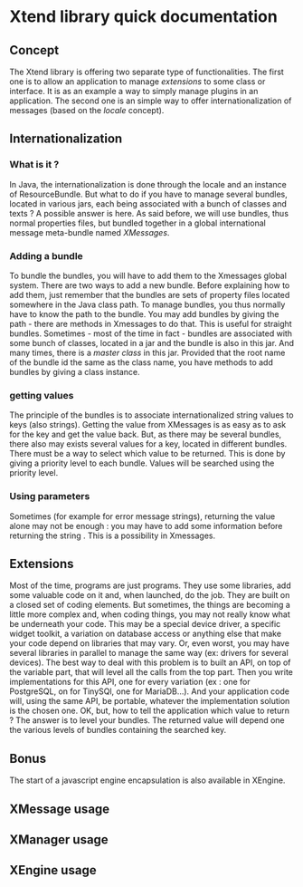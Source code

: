 # Xtend library quick documentation

## Concept
The Xtend library is offering two separate type of functionalities.
The first one is to allow an application to manage *extensions* to some class or interface. It is as an example a way to simply manage plugins in an application.
The second one is an simple way to offer internationalization of messages (based on the *locale* concept).

## Internationalization
### What is it ?
In Java, the internationalization is done through the locale and an instance of ResourceBundle. But what to do if you have to manage several bundles, located in various jars, each being associated with a bunch of classes and texts ? A possible answer is here.
As said before, we will use bundles, thus normal properties files, but bundled together in a global international message meta-bundle named *XMessages*.

### Adding a bundle
To bundle the bundles, you will have to add them to the Xmessages global system. There are two ways to add a new bundle. Before explaining how to add them, just remember that the bundles are sets of property files located somewhere in the Java class path. To manage bundles, you thus normally have to know the path to the bundle.
You may add bundles by giving the path - there are methods in Xmessages to do that. This is useful for straight bundles. Sometimes - most of the time in fact - bundles are associated with some bunch of classes, located in a jar and the bundle is also in this jar. And many times, there is a *master class* in this jar. Provided that the root name of the bundle id the same as the class name, you have  methods to add bundles by giving a class instance.

### getting values
The principle of the bundles is to associate internationalized string values to keys (also strings). Getting the value from XMessages is as easy as to ask for the key and get the value back. But, as there may be several bundles, there also may exists several values for a key, located in different bundles. There must be a way to select which value to be returned.
This is done by giving a priority level to each bundle. Values will be searched using the priority level.

### Using parameters
Sometimes (for example for error message strings), returning the value alone may not be enough : you may have to add some information before returning the string . This is a possibility in Xmessages.

## Extensions
Most of the time, programs are just programs. They use some libraries, add some valuable code on it and, when launched, do the job. They are built on a closed set of coding elements.
But sometimes, the things are becoming a little more complex and, when coding things, you may not really know what be underneath your code. This may be a special device driver, a specific widget toolkit, a variation on database access or anything else that make your code depend on libraries that may vary. Or, even worst, you may have several libraries in parallel to manage the same way (ex: drivers for several devices).
The best way to deal with this problem is to built an API, on top of the variable part, that will level all the calls from the top part. Then you write implementations for this API, one for every variation (ex : one for PostgreSQL, on for TinySQl, one for MariaDB...). And your application code will, using the same API, be portable, whatever the implementation solution is the chosen one.
OK, but, how to tell the application which value to return ? The answer is to level your bundles. The returned value will depend one the various levels of bundles containing the searched key.

## Bonus
The start of a javascript engine encapsulation is also available in XEngine.

## XMessage usage

## XManager usage

## XEngine usage


